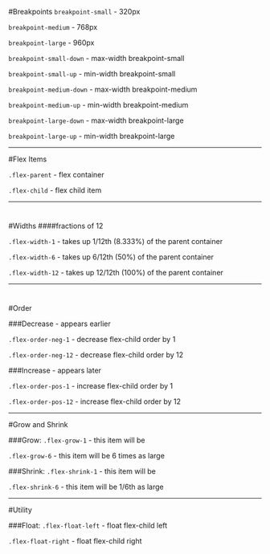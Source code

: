 #Breakpoints
`breakpoint-small` - 320px

`breakpoint-medium` - 768px

`breakpoint-large` - 960px


`breakpoint-small-down` - max-width breakpoint-small

`breakpoint-small-up` - min-width breakpoint-small

`breakpoint-medium-down` - max-width breakpoint-medium

`breakpoint-medium-up` - min-width breakpoint-medium

`breakpoint-large-down` - max-width breakpoint-large

`breakpoint-large-up` - min-width breakpoint-large
  

___

#Flex Items

`.flex-parent` - flex container 

`.flex-child` - flex child item
  

___
#
#Widths
####fractions of 12

`.flex-width-1` - takes up 1/12th (8.333%) of the parent container

`.flex-width-6` - takes up 6/12th (50%) of the parent container

`.flex-width-12` - takes up 12/12th (100%) of the parent container
  

___
#
#Order

###Decrease - appears earlier

`.flex-order-neg-1` - decrease flex-child order by 1

`.flex-order-neg-12` - decrease flex-child order by 12

###Increase - appears later

`.flex-order-pos-1` - increase flex-child order by 1

`.flex-order-pos-12` - increase flex-child order by 12
  

___

#Grow and Shrink

###Grow:
`.flex-grow-1` - this item will be 

`.flex-grow-6` - this item will be 6 times as large


###Shrink:
`.flex-shrink-1` - this item will be

`.flex-shrink-6` - this item will be 1/6th as large
  

___

#Utility

###Float:
`.flex-float-left` - float flex-child left

`.flex-float-right` - float flex-child right

